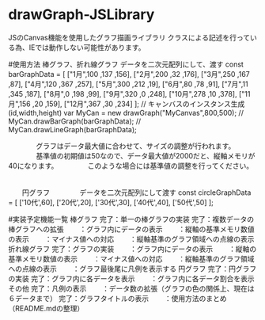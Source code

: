 # drawGraph-JSLibrary
JSのCanvas機能を使用したグラフ描画ライブラリ
クラスによる記述を行っている為、IEでは動作しない可能性があります。

#使用方法
    棒グラフ、折れ線グラフ
        データを二次元配列にして、渡す
            const barGraphData = [
                ["1月",100  ,137 ,156],
                ["2月",200  ,32  ,176],
                ["3月",250  ,167 ,87],
                ["4月",120  ,367 ,257],
                ["5月",300  ,212 ,19],
                ["6月",80   ,78  ,91],
                ["7月",11   ,345 ,187],
                ["8月",0    ,198 ,99],
                ["9月",320  ,0   ,248],
                ["10月",278 ,10  ,378],
                ["11月",156 ,20  ,159],
                ["12月",367 ,30  ,234]
            ];
            // キャンバスのインスタンス生成(id,width,height)
            var MyCan = new drawGraph("MyCanvas",800,500);
//            MyCan.drawBarGraph(barGraphData);
//            MyCan.drawLineGraph(barGraphData);

　　　　グラフはデータ最大値に合わせて、サイズの調整が行われます。
　　　　基準値の初期値は50なので、データ最大値が2000だと、縦軸メモリが40になります。
　　　　このような場合には基準値の調整を行ってください。
　　　　

　　円グラフ
　　　　データを二次元配列にして渡す
            const circleGraphData = [
                ['10代',60],
                ['20代',20],
                ['30代',30],
                ['40代',40],
                ['50代',50]
            ];


#実装予定機能一覧
    棒グラフ
        完了：単一の棒グラフの実装
        完了：複数データの棒グラフへの拡張
        　　：グラフ内にデータの表示
        　　：縦軸の基準メモリ数値の表示
        　　：マイナス値への対応
        　　：縦軸基準のグラフ領域への点線の表示
    折れ線グラフ
        完了：グラフの実装
        　　：グラフ内にデータの表示
        　　：縦軸の基準メモリ数値の表示
        　　：マイナス値への対応
        　　：縦軸基準のグラフ領域への点線の表示
        　　：グラフ最後尾に凡例を表示する
    円グラフ
        完了：円グラフの実装
        完了：グラフ内に各データを表示
        　　：グラフ内に各データ割合を表示
    その他
        完了：凡例の表示
        　　：データ数の拡張（グラフの色の関係上、現在は６データまで）
        完了：グラフタイトルの表示
        　　：使用方法のまとめ（README.mdの整理）
